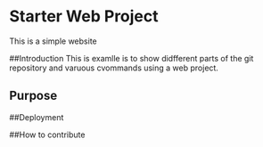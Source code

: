 # Starter Web Project
This is a simple website

##Introduction
This is examlle is to show didfferent parts of the git repository and varuous cvommands using a web project.


## Purpose



##Deployment



##How to contribute